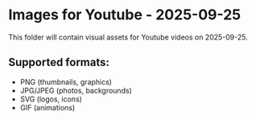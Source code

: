 # Images for Youtube - 2025-09-25

This folder will contain visual assets for Youtube videos on 2025-09-25.

## Supported formats:
- PNG (thumbnails, graphics)
- JPG/JPEG (photos, backgrounds)
- SVG (logos, icons)
- GIF (animations)
